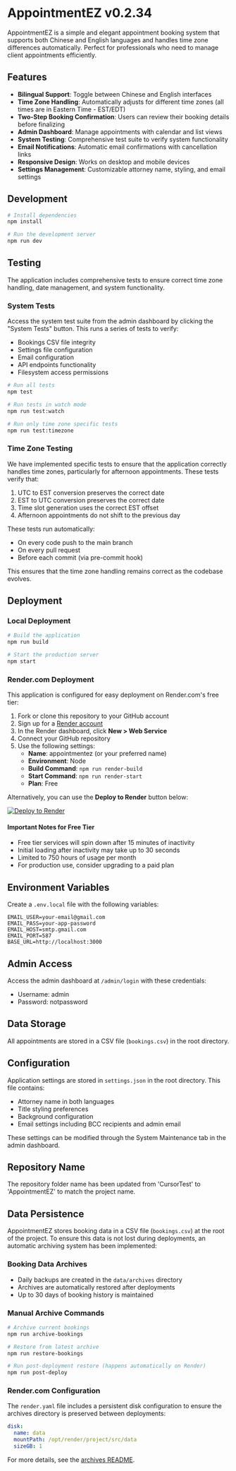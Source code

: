 # AppointmentEZ v0.2.34

AppointmentEZ is a simple and elegant appointment booking system that supports both Chinese and English languages and handles time zone differences automatically. Perfect for professionals who need to manage client appointments efficiently.

## Features

- **Bilingual Support**: Toggle between Chinese and English interfaces
- **Time Zone Handling**: Automatically adjusts for different time zones (all times are in Eastern Time - EST/EDT)
- **Two-Step Booking Confirmation**: Users can review their booking details before finalizing
- **Admin Dashboard**: Manage appointments with calendar and list views
- **System Testing**: Comprehensive test suite to verify system functionality
- **Email Notifications**: Automatic email confirmations with cancellation links
- **Responsive Design**: Works on desktop and mobile devices
- **Settings Management**: Customizable attorney name, styling, and email settings

## Development

```bash
# Install dependencies
npm install

# Run the development server
npm run dev
```

## Testing

The application includes comprehensive tests to ensure correct time zone handling, date management, and system functionality.

### System Tests

Access the system test suite from the admin dashboard by clicking the "System Tests" button. This runs a series of tests to verify:

- Bookings CSV file integrity
- Settings file configuration
- Email configuration
- API endpoints functionality
- Filesystem access permissions

```bash
# Run all tests
npm test

# Run tests in watch mode
npm run test:watch

# Run only time zone specific tests
npm run test:timezone
```

### Time Zone Testing

We have implemented specific tests to ensure that the application correctly handles time zones, particularly for afternoon appointments. These tests verify that:

1. UTC to EST conversion preserves the correct date
2. EST to UTC conversion preserves the correct date
3. Time slot generation uses the correct EST offset
4. Afternoon appointments do not shift to the previous day

These tests run automatically:
- On every code push to the main branch
- On every pull request
- Before each commit (via pre-commit hook)

This ensures that the time zone handling remains correct as the codebase evolves.

## Deployment

### Local Deployment

```bash
# Build the application
npm run build

# Start the production server
npm start
```

### Render.com Deployment

This application is configured for easy deployment on Render.com's free tier:

1. Fork or clone this repository to your GitHub account
2. Sign up for a [Render account](https://dashboard.render.com/register)
3. In the Render dashboard, click **New > Web Service**
4. Connect your GitHub repository
5. Use the following settings:
   - **Name**: appointmentez (or your preferred name)
   - **Environment**: Node
   - **Build Command**: `npm run render-build`
   - **Start Command**: `npm run render-start`
   - **Plan**: Free

Alternatively, you can use the **Deploy to Render** button below:

[![Deploy to Render](https://render.com/images/deploy-to-render-button.svg)](https://render.com/deploy)

#### Important Notes for Free Tier

- Free tier services will spin down after 15 minutes of inactivity
- Initial loading after inactivity may take up to 30 seconds
- Limited to 750 hours of usage per month
- For production use, consider upgrading to a paid plan

## Environment Variables

Create a `.env.local` file with the following variables:

```
EMAIL_USER=your-email@gmail.com
EMAIL_PASS=your-app-password
EMAIL_HOST=smtp.gmail.com
EMAIL_PORT=587
BASE_URL=http://localhost:3000
```

## Admin Access

Access the admin dashboard at `/admin/login` with these credentials:
- Username: admin
- Password: notpassword

## Data Storage

All appointments are stored in a CSV file (`bookings.csv`) in the root directory.

## Configuration

Application settings are stored in `settings.json` in the root directory. This file contains:

- Attorney name in both languages
- Title styling preferences
- Background configuration
- Email settings including BCC recipients and admin email

These settings can be modified through the System Maintenance tab in the admin dashboard.

## Repository Name

The repository folder name has been updated from 'CursorTest' to 'AppointmentEZ' to match the project name.

## Data Persistence

AppointmentEZ stores booking data in a CSV file (`bookings.csv`) at the root of the project. To ensure this data is not lost during deployments, an automatic archiving system has been implemented:

### Booking Data Archives

- Daily backups are created in the `data/archives` directory
- Archives are automatically restored after deployments
- Up to 30 days of booking history is maintained

### Manual Archive Commands

```bash
# Archive current bookings
npm run archive-bookings

# Restore from latest archive
npm run restore-bookings

# Run post-deployment restore (happens automatically on Render)
npm run post-deploy
```

### Render.com Configuration

The `render.yaml` file includes a persistent disk configuration to ensure the archives directory is preserved between deployments:

```yaml
disk:
  name: data
  mountPath: /opt/render/project/src/data
  sizeGB: 1
```

For more details, see the [archives README](data/archives/README.md).
